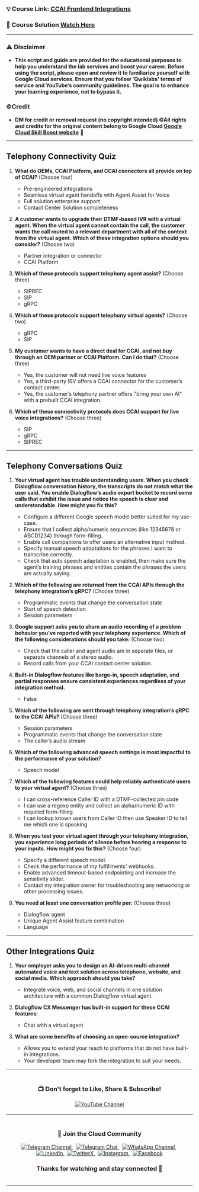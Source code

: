 
### 💡 Course Link: [CCAI Frontend Integrations](https://www.cloudskillsboost.google/paths/371/course_templates/1013?utm_source=qwiklabs&utm_medium=lp&utm_campaign=arcade24)

### 🚀 Course Solution [Watch Here](https://youtu.be/sH37UwZukI0)

---

### ⚠️ Disclaimer
- **This script and guide are provided for  the educational purposes to help you understand the lab services and boost your career. Before using the script, please open and review it to familiarize yourself with Google Cloud services. Ensure that you follow 'Qwiklabs' terms of service and YouTube’s community guidelines. The goal is to enhance your learning experience, not to bypass it.**

### ©Credit
- **DM for credit or removal request (no copyright intended) ©All rights and credits for the original content belong to Google Cloud [Google Cloud Skill Boost website](https://www.cloudskillsboost.google/)** 🙏

---

## **Telephony Connectivity Quiz**

1. **What do OEMs, CCAI Platform, and CCAI connectors all provide on top of CCAI?** (Choose four)  
   - Pre-engineered integrations  
   - Seamless virtual agent handoffs with Agent Assist for Voice  
   - Full solution enterprise support  
   - Contact Center Solution completeness  

2. **A customer wants to upgrade their DTMF-based IVR with a virtual agent. When the virtual agent cannot contain the call, the customer wants the call routed to a relevant department with all of the context from the virtual agent. Which of these integration options should you consider?** (Choose two)  
   - Partner integration or connector  
   - CCAI Platform  

3. **Which of these protocols support telephony agent assist?** (Choose three)  
   - SIPREC  
   - SIP  
   - gRPC  

4. **Which of these protocols support telephony virtual agents?** (Choose two)  
   - gRPC  
   - SIP  

5. **My customer wants to have a direct deal for CCAI, and not buy through an OEM partner or CCAI Platform. Can I do that?** (Choose three)  
   - Yes, the customer will not need live voice features  
   - Yes, a third-party ISV offers a CCAI connector for the customer’s contact center.  
   - Yes, the customer’s telephony partner offers "bring your own AI" with a prebuilt CCAI integration.  

6. **Which of these connectivity protocols does CCAI support for live voice integrations?** (Choose three)  
   - SIP  
   - gRPC  
   - SIPREC  

---

## **Telephony Conversations Quiz**

1. **Your virtual agent has trouble understanding users. When you check Dialogflow conversation history, the transcripts do not match what the user said. You enable Dialogflow’s audio export bucket to record some calls that exhibit the issue and notice the speech is clear and understandable. How might you fix this?**  
   - Configure a different Google speech model better suited for my use-case.  
   - Ensure that I collect alpha/numeric sequences (like 12345678 or ABCD1234) through form-filling.  
   - Enable call companions to offer users an alternative input method.  
   - Specify manual speech adaptations for the phrases I want to transcribe correctly.  
   - Check that auto speech adaptation is enabled, then make sure the agent’s training phrases and entities contain the phrases the users are actually saying.  

2. **Which of the following are returned from the CCAI APIs through the telephony integration’s gRPC?** (Choose three)  
   - Programmatic events that change the conversation state  
   - Start of speech detection  
   - Session parameters  

3. **Google support asks you to share an audio recording of a problem behavior you’ve reported with your telephony experience. Which of the following considerations should you take:** (Choose two)  
   - Check that the caller and agent audio are in separate files, or separate channels of a stereo audio.  
   - Record calls from your CCAI contact center solution.  

4. **Built-in Dialogflow features like barge-in, speech adaptation, and partial responses ensure consistent experiences regardless of your integration method.**  
   - False  

5. **Which of the following are sent through telephony integration’s gRPC to the CCAI APIs?** (Choose three)  
   - Session parameters  
   - Programmatic events that change the conversation state  
   - The caller’s audio stream  

6. **Which of the following advanced speech settings is most impactful to the performance of your solution?**  
   - Speech model  

7. **Which of the following features could help reliably authenticate users to your virtual agent?** (Choose three)  
   - I can cross-reference Caller ID with a DTMF-collected pin code  
   - I can use a regexp entity and collect an alpha/numeric ID with required form-filling  
   - I can lookup known users from Caller ID then use Speaker ID to tell me which one is speaking  

8. **When you test your virtual agent through your telephony integration, you experience long periods of silence before hearing a response to your inputs. How might you fix this?** (Choose four)  
   - Specify a different speech model.  
   - Check the performance of my fulfillments’ webhooks.  
   - Enable advanced timeout-based endpointing and increase the sensitivity slider.  
   - Contact my integration owner for troubleshooting any networking or other processing issues.  

9. **You need at least one conversation profile per:** (Choose three)  
   - Dialogflow agent  
   - Unique Agent Assist feature combination  
   - Language  

---

## **Other Integrations Quiz**

1. **Your employer asks you to design an AI-driven multi-channel automated voice and text solution across telephone, website, and social media. Which approach should you take?**  
   - Integrate voice, web, and social channels in one solution architecture with a common Dialogflow virtual agent.

2. **Dialogflow CX Messenger has built-in support for these CCAI features:**  
   - Chat with a virtual agent  

3. **What are some benefits of choosing an open-source integration?**  
   - Allows you to extend your reach to platforms that do not have built-in integrations.  
   - Your developer team may fork the integration to suit your needs.  

---


<div align="center" style="padding: 5px;">
  <h3>📺 Don't forget to Like, Share & Subscribe!</h3>

  <a href="https://www.youtube.com/@techcps">
    <img src="https://img.shields.io/badge/YouTube-TechCPS-FF0000?style=for-the-badge&logo=youtube&logoColor=white" alt="YouTube Channel">
  </a>
</div>

---

<div align="center" style="padding: 5px;">
  <h3>📱 Join the Cloud Community</h3>

  <a href="https://t.me/Techcps">
    <img src="https://img.shields.io/badge/Telegram_Channel-0088cc?style=for-the-badge&logo=telegram&logoColor=white" alt="Telegram Channel">
  </a>
  &nbsp;
  <a href="https://t.me/Techcpschat">
    <img src="https://img.shields.io/badge/Telegram_Chat-0088cc?style=for-the-badge&logo=telegram&logoColor=white" alt="Telegram Chat">
  </a>
  &nbsp;
  <a href="https://whatsapp.com/channel/0029Va9nne147XeIFkXYv71A">
    <img src="https://img.shields.io/badge/WhatsApp_Channel-25D366?style=for-the-badge&logo=whatsapp&logoColor=white" alt="WhatsApp Channel">
  </a>
  &nbsp;
  <a href="https://www.linkedin.com/company/techcps/">
    <img src="https://img.shields.io/badge/LinkedIn-TechCPS-0077B5?style=for-the-badge&logo=linkedin&logoColor=white" alt="LinkedIn">
  </a>
  &nbsp;
  <a href="https://twitter.com/Techcps_/">
    <img src="https://img.shields.io/badge/TwitterX-TechCPS-000000?style=for-the-badge&logo=x&logoColor=white" alt="TwitterX">
  </a>
  &nbsp;
  <a href="https://instagram.com/techcps/">
    <img src="https://img.shields.io/badge/Instagram-TechCPS-E4405F?style=for-the-badge&logo=instagram&logoColor=white" alt="Instagram">
  </a>
  &nbsp;
  <a href="https://facebook.com/techcps/">
    <img src="https://img.shields.io/badge/Facebook-TechCPS-1877F2?style=for-the-badge&logo=facebook&logoColor=white" alt="Facebook">
  </a>

  <h3>Thanks for watching and stay connected 🙂</h3>
</div>

---
